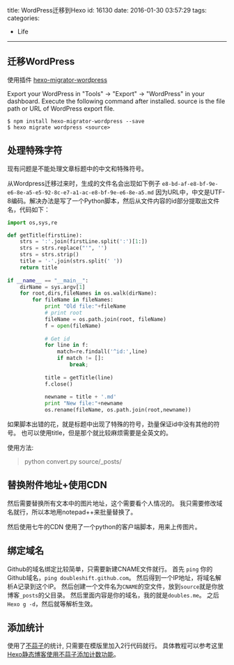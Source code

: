 title: WordPress迁移到Hexo
id: 16130
date: 2016-01-30 03:57:29
tags:
categories:
  - Life
---
## 迁移WordPress

使用插件 [hexo-migrator-wordpress](https://github.com/hexojs/hexo-migrator-wordpress)

Export your WordPress in "Tools" → "Export" → "WordPress" in your dashboard.
Execute the following command after installed. source is the file path or URL of WordPress export file.

```
$ npm install hexo-migrator-wordpress --save
$ hexo migrate wordpress <source>
```
<!--more-->

## 处理特殊字符
现有问题是不能处理文章标题中的中文和特殊符号。

从Wordpress迁移过来时，生成的文件名会出现如下例子
`e8-bd-af-e8-bf-9e-e6-8e-a5-e5-92-8c-e7-a1-ac-e8-bf-9e-e6-8e-a5.md`
因为URL中，中文是UTF-8编码。解决办法是写了一个Python脚本，然后从文件内容的id部分提取出文件名，代码如下：

```Python
import os,sys,re

def getTitle(firstLine):
    strs = ':'.join(firstLine.split(':')[1:])
    strs = strs.replace("'", '') 
    strs = strs.strip()
    title = '-'.join(strs.split(' '))
    return title
    
if __name__ == "__main__":
    dirName = sys.argv[1]
    for root,dirs,fileNames in os.walk(dirName):
        for fileName in fileNames:
            print "Old file:"+fileName 
            # print root
            fileName = os.path.join(root, fileName)
            f = open(fileName)
            
            # Get id 
            for line in f: 
                match=re.findall('^id:',line)
                if match != []: 
                    break;
            
            title = getTitle(line)
            f.close()
            
            newname = title + '.md'
            print "New file:"+newname
            os.rename(fileName, os.path.join(root,newname))
```

如果脚本出错的花，就是标题中出现了特殊的符号，劲量保证id中没有其他的符号。
也可以使用title，但是那个就比较麻烦需要是全英文的。

使用方法:
> python convert.py source/_posts/

## 替换附件地址+使用CDN
然后需要替换所有文本中的图片地址，这个需要看个人情况的。
我只需要修改域名就行，所以本地用notepad++来批量替换了。

然后使用七牛的CDN
使用了一个python的客户端脚本，用来上传图片。
[](https://github.com/heqingpan/qiniu_sync)

## 绑定域名
Github的域名绑定比较简单，只需要新建CNAME文件就行。
首先 `ping` 你的 Github域名，`ping doubleshift.github.com`。
然后得到一个IP地址，将域名解析A记录到这个IP。
然后创建一个文件名为`CNAME`的空文件，放到`source`就是你放博客`_posts`的父目录。
然后里面内容是你的域名，我的就是`doubles.me`。
之后`Hexo g -d`，然后就等解析生效。

## 添加统计
使用了[不蒜子](http://busuanzi.ibruce.info/)的统计, 只需要在模版里加入2行代码就行。
具体教程可以参考这里 [Hexo静态博客使用不蒜子添加计数功能](http://wangcaiyong.com/2015/06/26/busuanzi/)。

